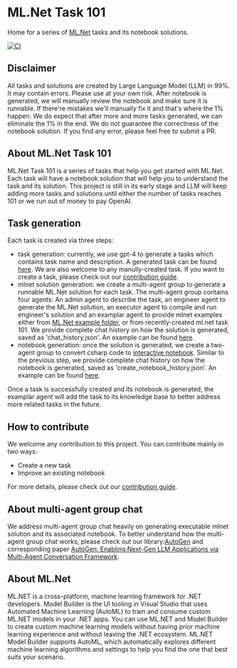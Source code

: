 # ML.Net Task 101

Home for a series of [ML.Net](https://github.com/dotnet/machinelearning) tasks and its notebook solutions.

[![CI](https://github.com/LittleLittleCloud/MLNet-Task-101/actions/workflows/ci.yml/badge.svg)](https://github.com/LittleLittleCloud/MLNet-Task-101/actions/workflows/ci.yml)

## Disclaimer
All tasks and solutions are created by Large Language Model (LLM) in 99%. It may contain errors. Please use at your own risk.
After notebook is generated, we will manually review the notebook and make sure it is runnable. If there're mistakes we'll manually fix it and that's where the 1% happen. We do expect that after more and more tasks generated, we can eliminate the 1% in the end.
We do not guarantee the correctness of the notebook solution. If you find any error, please feel free to submit a PR.

## About ML.Net Task 101
ML.Net Task 101 is a series of tasks that help you get started with ML.Net. Each task will have a notebook solution that will help you to understand the task and its solution.
This project is still in its early stage and LLM will keep adding more tasks and solutions until either the number of tasks reaches 101 or we run out of money to pay OpenAI.

## Task generation
Each task is created via three steps:
- task generation: currently, we use gpt-4 to generate a tasks which contains task name and description. A generated task can be found [here](./Anomaly%20Detection%20with%20PCA/result.json). We are also welcome to any manully-created task. If you want to create a task, please check out our [contribution guide](./CONTRIBUTING.md).
- mlnet solution generation: we create a multi-agent group to generate a runnable ML.Net solution for each task. The multi-agent group contains four agents: An admin agent to describe the task, an engineer agent to generate the ML.Net solution, an executor agent to compile and run engineer's solution and an examplar agent to provide mlnet examples either from [ML.Net example folder](https://github.com/dotnet/machinelearning/tree/main/docs/samples), or from recently-created ml.net task 101. We provide complete chat history on how the solution is generated, saved as 'chat_history.json'. An example can be found [here](./Anomaly%20Detection%20with%20PCA/chat_history.json).
- notebook generation: once the solution is generated, we create a two-agent group to convert csharp code to [interactive notebook](https://github.com/dotnet/interactive). Similar to the previous step, we provide complete chat history on how the notebook is generated, saved as 'create_notebook_history.json'. An example can be found [here](./Anomaly%20Detection%20with%20PCA/create_notebook_history.json).

Once a task is successfully created and its notebook is generated, the examplar agent will add the task to its knowledge base to better address more related tasks in the future.

## How to contribute
We welcome any contribution to this project. You can contribute mainly in two ways:
- Create a new task
- Improve an existing notebook

For more details, please check out our [contribution guide](./CONTRIBUTING.md).

## About multi-agent group chat
We address multi-agent group chat heavily on generating executable mlnet solution and its associated notebook. To better understand how the multi-agent group chat works, please check out our library:[AutoGen](https://github.com/microsoft/autogen) and corresponding paper [AutoGen: Enabling Next-Gen LLM Applications via Multi-Agent Conversation Framework](https://arxiv.org/abs/2308.08155).

## About ML.Net
ML.NET is a cross-platform, machine learning framework for .NET developers. Model Builder is the UI tooling in Visual Studio that uses Automated Machine Learning (AutoML) to train and consume custom ML.NET models in your .NET apps. You can use ML.NET and Model Builder to create custom machine learning models without having prior machine learning experience and without leaving the .NET ecosystem. ML.NET Model Builder supports AutoML, which automatically explores different machine learning algorithms and settings to help you find the one that best suits your scenario.
